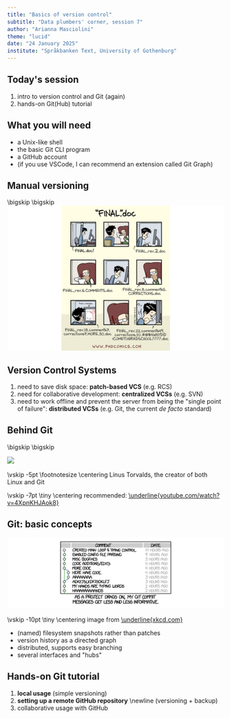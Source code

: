```yaml
---
title: "Basics of version control"
subtitle: "Data plumbers' corner, session 7"
author: "Arianna Masciolini"
theme: "lucid"
date: "24 January 2025"
institute: "Språkbanken Text, University of Gothenburg"
---
```


## Today's session
1. intro to version control and Git (again)
2. hands-on Git(Hub) tutorial

## What you will need
- a Unix-like shell 
- the basic Git CLI program
- a GitHub account
- (if you use VSCode, I can recommend an extension called Git Graph)

## Manual versioning
\bigskip
\bigskip
![](final.png)

## Version Control Systems
1. need to save disk space: __patch-based VCS__ (e.g. RCS)
3. need for collaborative development: __centralized VCSs__ (e.g. SVN)
4. need to work offline and prevent the server from being the "single point of failure": __distributed VCSs__ (e.g. Git, the current _de facto_ standard)

## Behind Git
\bigskip
\bigskip

![](https://external-content.duckduckgo.com/iu/?u=https%3A%2F%2Flinuxreviews.org%2Fimages%2Fthumb%2F9%2F90%2FLinuxCon_Europe_Linus_Torvalds_upperhalf.jpg%2F1800px-LinuxCon_Europe_Linus_Torvalds_upperhalf.jpg&f=1&nofb=1&ipt=05b41b7ad432ef5cf5d9677317a42bcc50b21761e3c7919ec5bc5d7ab2484a29&ipo=images)

\vskip -5pt \footnotesize \centering Linus Torvalds, the creator of both Linux and Git

\vskip -7pt \tiny \centering recommended: [\underline{youtube.com/watch?v=4XpnKHJAok8}](youtube.com/watch?v=4XpnKHJAok8)

## Git: basic concepts
![](xkcd.png)

\vskip -10pt \tiny \centering image from [\underline{xkcd.com}](xkcd.com)

- (named) filesystem snapshots rather than patches
- version history as a directed graph
- distributed, supports easy branching
- several interfaces and "hubs"

## Hands-on Git tutorial
1. __local usage__ (simple versioning)
2. __setting up a remote GitHub repository__ \newline (versioning + backup)
3. collaborative usage with GitHub